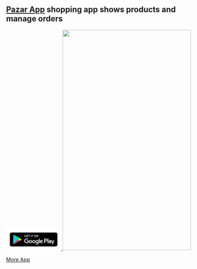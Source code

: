 ## [Pazar App](https://play.google.com/store/apps/details?id=ist.swh.pazarapp) shopping app shows products and manage orders  

<a href="https://play.google.com/store/apps/details?id=ist.swh.pazarapp" target="_blank">
            <img src="https://github.com/muhammadalkhalaf/My-Previous-Apps/blob/master/google-play-badge.png" width="150">
          </a>  

<img src="https://github.com/muhammadalkhalaf/My-Previous-Apps/blob/master/GIF%20Images/PazarApp_preview.gif" width="350" height="600" />  

[More App](https://github.com/muhammadalkhalaf/My-Previous-Apps/blob/master/my-previous-android-apps.md)
